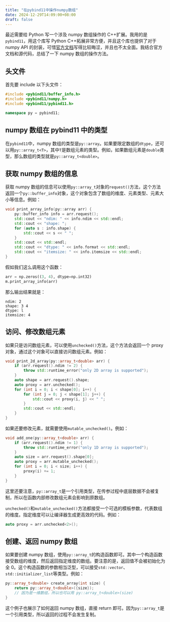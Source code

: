 ```yaml
---
title: "在pybind11中操作numpy数组"
date: 2024-12-29T14:09:00+08:00
draft: false
---
```


最近需要给 Python 写一个涉及 numpy 数组操作的 C++扩展。我用的是`pybind11`，用这个库写 Python C++拓展非常方便，并且这个库也提供了对于 numpy API 的封装，可惜[官方文档](https://pybind11.readthedocs.io/en/stable/advanced/pycpp/numpy.html)写得比较晦涩，并且也不太全面。我结合官方文档和源代码，总结了一下 numpy 数组的操作方法。

## 头文件

首先要 include 以下头文件：

```cpp
#include <pybind11/buffer_info.h>
#include <pybind11/numpy.h>
#include <pybind11/pybind11.h>

namespace py = pybind11;
```

## numpy 数组在 pybind11 中的类型

在`pybind11`中，numpy 数组的类型是`py::array`。如果要限定数组的`dtype`，还可以用`py::array_t<T>`，其中`T`是数组元素的类型。例如，如果数组元素是`double`类型，那么数组的类型就是`py::array_t<double>`。

## 获取 numpy 数组的信息

获取 numpy 数组的信息可以使用`py::array_t`对象的`request()`方法，这个方法返回一个`py::buffer_info`对象，这个对象包含了数组的维度、元素类型、元素大小等信息。例如：

```cpp
void print_array_info(py::array arr) {
    py::buffer_info info = arr.request();
    std::cout << "ndim: " << info.ndim << std::endl;
    std::cout << "shape: ";
    for (auto s : info.shape) {
        std::cout << s << " ";
    }
    std::cout << std::endl;
    std::cout << "dtype: " << info.format << std::endl;
    std::cout << "itemsize: " << info.itemsize << std::endl;
}
```

假如我们这么调用这个函数：

```python
arr = np.zeros((3, 4), dtype=np.int32)
m.print_array_info(arr)
```

那么输出结果就是：

```
ndim: 2
shape: 3 4
dtype: l
itemsize: 4
```

## 访问、修改数组元素

如果只是访问数组元素，可以使用`unchecked()`方法，这个方法会返回一个 proxy 对象，通过这个对象可以直接访问数组元素。例如：

```cpp
void print_2d_array(py::array_t<double> arr) {
    if (arr.request().ndim != 2) {
        throw std::runtime_error("only 2D array is supported");
    }
    auto shape = arr.request().shape;
    auto proxy = arr.unchecked();
    for (int i = 0; i < shape[0]; i++) {
        for (int j = 0; j < shape[1]; j++) {
            std::cout << proxy(i, j) << " ";
        }
        std::cout << std::endl;
    }
}
```

如果还要修改元素，就需要使用`mutable_unchecked()`。例如：

```cpp
void add_one(py::array_t<double> arr) {
    if (arr.request().ndim != 1) {
        throw std::runtime_error("only 1D array is supported");
    }
    auto size = arr.request().shape[0];
    auto proxy = arr.mutable_unchecked();
    for (int i = 0; i < size; i++) {
        proxy(i) += 1;
    }
}
```

这里还要注意，`py::array_t`是一个引用类型，在传参过程中底层数据不会被复制，所以在函数内部修改数组元素会影响到原数组。

`unchecked()`和`mutable_unchecked()`方法都接受一个可选的模板参数，代表数组的维度。指定维度可以让编译器生成更高效的代码。例如：

```cpp
auto proxy = arr.unchecked<2>();
```

## 创建、返回 numpy 数组

如果要创建 numpy 数组，使用`py::array_t`的构造函数即可。其中一个构造函数接受数组的维度，然后返回指定维度的数组。要注意的是，返回值不会被初始化为全 0。这个构造函数的参数相当泛型，可以接受`std::vector`、`std::initializer_list`等类型。例如：

```cpp
py::array_t<double> create_array(int size) {
    return py::array_t<double>({size});
    // 因为是一维数组，所以也可以用 py::array_t<double>(size)
}
```

这个例子也展示了如何返回 numpy 数组，直接 return 即可。因为`py::array_t`是一个引用类型，所以返回的过程不会发生复制。
